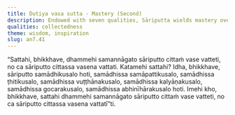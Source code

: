 ```yaml
---
title: Dutiya vasa sutta - Mastery (Second)
description: Endowed with seven qualities, Sāriputta wields mastery over the mind.
qualities: collectedness
theme: wisdom, inspiration
slug: an7.41
---
```


“Sattahi, bhikkhave, dhammehi samannāgato sāriputto cittaṁ vase vatteti, no ca sāriputto cittassa vasena vattati. Katamehi sattahi? Idha, bhikkhave, sāriputto samādhikusalo hoti, samādhissa samāpattikusalo, samādhissa ṭhitikusalo, samādhissa vuṭṭhānakusalo, samādhissa kalyāṇakusalo, samādhissa gocarakusalo, samādhissa abhinīhārakusalo hoti. Imehi kho, bhikkhave, sattahi dhammehi samannāgato sāriputto cittaṁ vase vatteti, no ca sāriputto cittassa vasena vattatī”ti.
